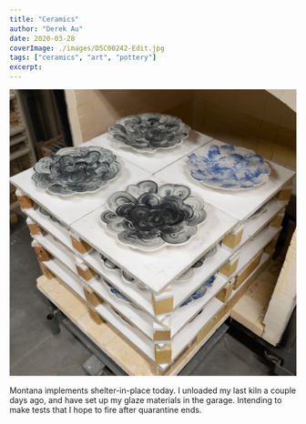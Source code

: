```yaml
---
title: "Ceramics"
author: "Derek Au"
date: 2020-03-28
coverImage: ./images/DSC00242-Edit.jpg
tags: ["ceramics", "art", "pottery"]
excerpt:
---
```


![Unloading the fired kiln.](./images/DSC09961.jpg)

Montana implements shelter-in-place today. I unloaded my last kiln a couple days ago, and have set up my glaze materials in the garage. Intending to make tests that I hope to fire after quarantine ends.
